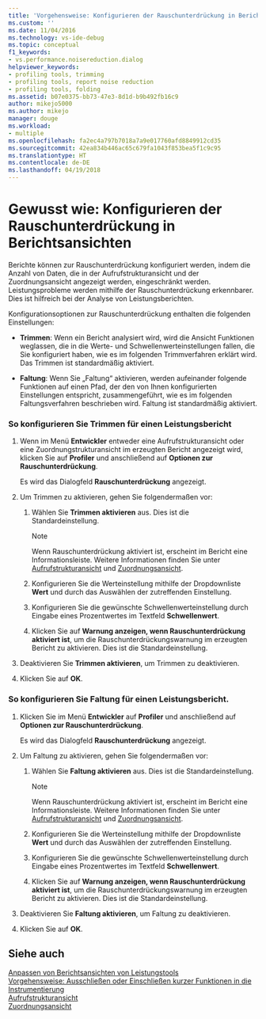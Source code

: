 ```yaml
---
title: 'Vorgehensweise: Konfigurieren der Rauschunterdrückung in Berichtsansichten | Microsoft-Dokumentation'
ms.custom: ''
ms.date: 11/04/2016
ms.technology: vs-ide-debug
ms.topic: conceptual
f1_keywords:
- vs.performance.noisereduction.dialog
helpviewer_keywords:
- profiling tools, trimming
- profiling tools, report noise reduction
- profiling tools, folding
ms.assetid: b07e0375-bb73-47e3-8d1d-b9b492fb16c9
author: mikejo5000
ms.author: mikejo
manager: douge
ms.workload:
- multiple
ms.openlocfilehash: fa2ec4a797b7018a7a9e017760afd8849912cd35
ms.sourcegitcommit: 42ea834b446ac65c679fa1043f853bea5f1c9c95
ms.translationtype: HT
ms.contentlocale: de-DE
ms.lasthandoff: 04/19/2018
---
```

# <a name="how-to-configure-noise-reduction-in-report-views"></a>Gewusst wie: Konfigurieren der Rauschunterdrückung in Berichtsansichten
Berichte können zur Rauschunterdrückung konfiguriert werden, indem die Anzahl von Daten, die in der Aufrufstrukturansicht und der Zuordnungsansicht angezeigt werden, eingeschränkt werden. Leistungsprobleme werden mithilfe der Rauschunterdrückung erkennbarer. Dies ist hilfreich bei der Analyse von Leistungsberichten.  
  
 Konfigurationsoptionen zur Rauschunterdrückung enthalten die folgenden Einstellungen:  
  
-   **Trimmen**: Wenn ein Bericht analysiert wird, wird die Ansicht Funktionen weglassen, die in die Werte- und Schwellenwerteinstellungen fallen, die Sie konfiguriert haben, wie es im folgenden Trimmverfahren erklärt wird. Das Trimmen ist standardmäßig aktiviert.  
  
-   **Faltung**: Wenn Sie „Faltung“ aktivieren, werden aufeinander folgende Funktionen auf einen Pfad, der den von Ihnen konfigurierten Einstellungen entspricht, zusammengeführt, wie es im folgenden Faltungsverfahren beschrieben wird. Faltung ist standardmäßig aktiviert.  
  
### <a name="to-configure-trimming-for-a-performance-report"></a>So konfigurieren Sie Trimmen für einen Leistungsbericht  
  
1.  Wenn im Menü **Entwickler** entweder eine Aufrufstrukturansicht oder eine Zuordnungstrukturansicht im erzeugten Bericht angezeigt wird, klicken Sie auf **Profiler** und anschließend auf **Optionen zur Rauschunterdrückung**.  
  
     Es wird das Dialogfeld **Rauschunterdrückung** angezeigt.  
  
2.  Um Trimmen zu aktivieren, gehen Sie folgendermaßen vor:  
  
    1.  Wählen Sie **Trimmen aktivieren** aus. Dies ist die Standardeinstellung.  
  
        > [!NOTE]
        >  Wenn Rauschunterdrückung aktiviert ist, erscheint im Bericht eine Informationsleiste. Weitere Informationen finden Sie unter [Aufrufstrukturansicht](../profiling/call-tree-view.md) und [Zuordnungsansicht](../profiling/dotnet-memory-allocations-view.md).  
  
    2.  Konfigurieren Sie die Werteinstellung mithilfe der Dropdownliste **Wert** und durch das Auswählen der zutreffenden Einstellung.  
  
    3.  Konfigurieren Sie die gewünschte Schwellenwerteinstellung durch Eingabe eines Prozentwertes im Textfeld **Schwellenwert**.  
  
    4.  Klicken Sie auf **Warnung anzeigen, wenn Rauschunterdrückung aktiviert ist**, um die Rauschunterdrückungswarnung im erzeugten Bericht zu aktivieren. Dies ist die Standardeinstellung.  
  
3.  Deaktivieren Sie **Trimmen aktivieren**, um Trimmen zu deaktivieren.  
  
4.  Klicken Sie auf **OK**.  
  
### <a name="to-configure-folding-for-a-performance-report"></a>So konfigurieren Sie Faltung für einen Leistungsbericht.  
  
1.  Klicken Sie im Menü **Entwickler** auf **Profiler** und anschließend auf **Optionen zur Rauschunterdrückung**.  
  
     Es wird das Dialogfeld **Rauschunterdrückung** angezeigt.  
  
2.  Um Faltung zu aktivieren, gehen Sie folgendermaßen vor:  
  
    1.  Wählen Sie **Faltung aktivieren** aus. Dies ist die Standardeinstellung.  
  
        > [!NOTE]
        >  Wenn Rauschunterdrückung aktiviert ist, erscheint im Bericht eine Informationsleiste. Weitere Informationen finden Sie unter [Aufrufstrukturansicht](../profiling/call-tree-view.md) und [Zuordnungsansicht](../profiling/dotnet-memory-allocations-view.md).  
  
    2.  Konfigurieren Sie die Werteinstellung mithilfe der Dropdownliste **Wert** und durch das Auswählen der zutreffenden Einstellung.  
  
    3.  Konfigurieren Sie die gewünschte Schwellenwerteinstellung durch Eingabe eines Prozentwertes im Textfeld **Schwellenwert**.  
  
    4.  Klicken Sie auf **Warnung anzeigen, wenn Rauschunterdrückung aktiviert ist**, um die Rauschunterdrückungswarnung im erzeugten Bericht zu aktivieren. Dies ist die Standardeinstellung.  
  
3.  Deaktivieren Sie **Faltung aktivieren**, um Faltung zu deaktivieren.  
  
4.  Klicken Sie auf **OK**.  
  
## <a name="see-also"></a>Siehe auch  
 [Anpassen von Berichtsansichten von Leistungstools](../profiling/customizing-performance-tools-report-views.md)   
 [Vorgehensweise: Ausschließen oder Einschließen kurzer Funktionen in die Instrumentierung](../profiling/how-to-exclude-or-include-short-functions-from-instrumentation.md)   
 [Aufrufstrukturansicht](../profiling/call-tree-view.md)   
 [Zuordnungsansicht](../profiling/dotnet-memory-allocations-view.md)